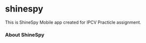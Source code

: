 # shinespy

This is ShineSpy Mobile app created for IPCV Practicle assignment.

### About ShineSpy

